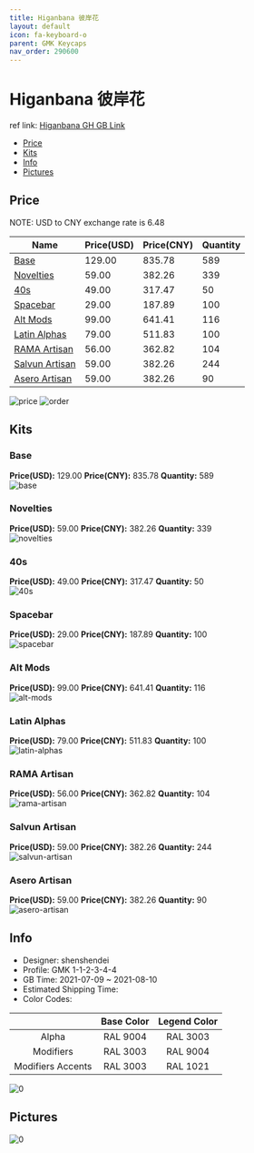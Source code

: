 ```yaml
---
title: Higanbana 彼岸花
layout: default
icon: fa-keyboard-o
parent: GMK Keycaps
nav_order: 290600
---
```


# Higanbana 彼岸花

ref link: [Higanbana GH GB Link](https://geekhack.org/index.php?topic=113690)

* [Price](#price)
* [Kits](#kits)
* [Info](#info)
* [Pictures](#pictures)

## Price

NOTE: USD to CNY exchange rate is 6.48

| Name          | Price(USD)   |  Price(CNY) | Quantity |
| ------------- | ------------ |  ---------- | -------- |
|[Base](#base)|129.00|835.78|589|
|[Novelties](#novelties)|59.00|382.26|339|
|[40s](#40s)|49.00|317.47|50|
|[Spacebar](#spacebar)|29.00|187.89|100|
|[Alt Mods](#alt-mods)|99.00|641.41|116|
|[Latin Alphas](#latin-alphas)|79.00|511.83|100|
|[RAMA Artisan](#rama-artisan)|56.00|362.82|104|
|[Salvun Artisan](#salvun-artisan)|59.00|382.26|244|
|[Asero Artisan](#asero-artisan)|59.00|382.26|90|

<img src="{{ 'assets/images/gmk-keycaps/Higanbana/price.png' | relative_url }}" alt="price" class="image featured">
<img src="{{ 'assets/images/gmk-keycaps/Higanbana/order.png' | relative_url }}" alt="order" class="image featured">

## Kits
### Base  
**Price(USD):** 129.00	**Price(CNY):** 835.78	**Quantity:** 589  
<img src="{{ 'assets/images/gmk-keycaps/Higanbana/kits_pics/base.jpg' | relative_url }}" alt="base" class="image featured">

### Novelties  
**Price(USD):** 59.00	**Price(CNY):** 382.26	**Quantity:** 339  
<img src="{{ 'assets/images/gmk-keycaps/Higanbana/kits_pics/novelties.jpg' | relative_url }}" alt="novelties" class="image featured">

### 40s  
**Price(USD):** 49.00	**Price(CNY):** 317.47	**Quantity:** 50  
<img src="{{ 'assets/images/gmk-keycaps/Higanbana/kits_pics/40s.jpg' | relative_url }}" alt="40s" class="image featured">

### Spacebar  
**Price(USD):** 29.00	**Price(CNY):** 187.89	**Quantity:** 100  
<img src="{{ 'assets/images/gmk-keycaps/Higanbana/kits_pics/spacebar.jpg' | relative_url }}" alt="spacebar" class="image featured">

### Alt Mods  
**Price(USD):** 99.00	**Price(CNY):** 641.41	**Quantity:** 116  
<img src="{{ 'assets/images/gmk-keycaps/Higanbana/kits_pics/alt-mods.png' | relative_url }}" alt="alt-mods" class="image featured">

### Latin Alphas  
**Price(USD):** 79.00	**Price(CNY):** 511.83	**Quantity:** 100  
<img src="{{ 'assets/images/gmk-keycaps/Higanbana/kits_pics/latin-alphas.jpg' | relative_url }}" alt="latin-alphas" class="image featured">

### RAMA Artisan  
**Price(USD):** 56.00	**Price(CNY):** 362.82	**Quantity:** 104  
<img src="{{ 'assets/images/gmk-keycaps/Higanbana/kits_pics/rama-artisan.png' | relative_url }}" alt="rama-artisan" class="image featured">

### Salvun Artisan  
**Price(USD):** 59.00	**Price(CNY):** 382.26	**Quantity:** 244  
<img src="{{ 'assets/images/gmk-keycaps/Higanbana/kits_pics/salvun-artisan.jpg' | relative_url }}" alt="salvun-artisan" class="image featured">

### Asero Artisan  
**Price(USD):** 59.00	**Price(CNY):** 382.26	**Quantity:** 90  
<img src="{{ 'assets/images/gmk-keycaps/Higanbana/kits_pics/asero-artisan.png' | relative_url }}" alt="asero-artisan" class="image featured">

## Info
* Designer: shenshendei  
* Profile: GMK 1-1-2-3-4-4  
* GB Time: 2021-07-09 ~ 2021-08-10  
* Estimated Shipping Time:   
* Color Codes:  

| |Base Color     | Legend Color
| :-------------: | :-------------: | :------------:
|Alpha|RAL 9004|RAL 3003|
|Modifiers|RAL 3003|RAL 9004|
|Modifiers Accents|RAL 3003|RAL 1021|

<img src="{{ 'assets/images/gmk-keycaps/Higanbana/0.jpg' | relative_url }}" alt="0" class="image featured">

## Pictures  
<img src="{{ 'assets/images/gmk-keycaps/Higanbana/rendering_pics/0.png' | relative_url }}" alt="0" class="image featured">
